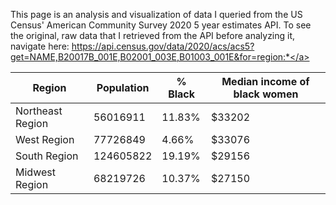 This page is an analysis and visualization of data I queried from the US Census' American Community Survey 2020 5 year estimates API. To see the original, raw data that I retrieved from the API before analyzing it, navigate here: <a href="https://api.census.gov/data/2020/acs/acs5?get=NAME,B20017B_001E,B02001_003E,B01003_001E&for=region:*">https://api.census.gov/data/2020/acs/acs5?get=NAME,B20017B_001E,B02001_003E,B01003_001E&for=region:*</a>

|Region|Population|% Black|Median income of black women|
|---|---|---|---|
|Northeast Region|56016911|11.83%|$33202|
|West Region|77726849|4.66%|$33076|
|South Region|124605822|19.19%|$29156|
|Midwest Region|68219726|10.37%|$27150|

